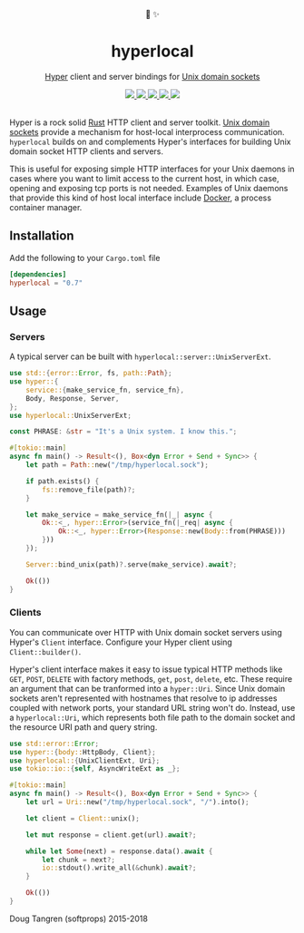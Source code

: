 <div align="center">
  🔌 ✨
</div>

<h1 align="center">
  hyperlocal
</h1>

<p align="center">
   <a href="https://github.com/hyperium/hyper">Hyper</a> client and server bindings for <a href="https://github.com/tokio-rs/tokio/tree/master/tokio-net/src/uds/">Unix domain sockets</a>
</p>

<div align="center">
  <a alt="GitHub Actions" href="https://github.com/softprops/hyperlocal/actions">
    <img src="https://github.com/softprops/hyperlocal/workflows/Main/badge.svg"/>
  </a>
  <a alt="crates.io" href="https://crates.io/crates/hyperlocal">
    <img src="https://img.shields.io/crates/v/hyperlocal.svg?logo=rust"/>
  </a>
  <a alt="docs.rs" href="http://docs.rs/hyperlocal">
    <img src="https://docs.rs/hyperlocal/badge.svg"/>
  </a>
  <a alt="latest docs" href="https://softprops.github.io/hyperlocal">
   <img src="https://img.shields.io/badge/docs-latest-green.svg"/>
  </a>
  <a alt="license" href="LICENSE">
    <img src="https://img.shields.io/badge/license-MIT-brightgreen.svg"/>
  </a>
</div>

<br />

Hyper is a rock solid [Rust](https://www.rust-lang.org/) HTTP client and server toolkit.
[Unix domain sockets](https://en.wikipedia.org/wiki/Unix_domain_socket) provide a mechanism
for host-local interprocess communication. `hyperlocal` builds on and complements Hyper's
interfaces for building Unix domain socket HTTP clients and servers.

This is useful for exposing simple HTTP interfaces for your Unix daemons in cases where you
want to limit access to the current host, in which case, opening and exposing tcp ports is
not needed. Examples of Unix daemons that provide this kind of host local interface include
[Docker](https://docs.docker.com/engine/misc/), a process container manager.


## Installation

Add the following to your `Cargo.toml` file

```toml
[dependencies]
hyperlocal = "0.7"
```

## Usage

### Servers

A typical server can be built with `hyperlocal::server::UnixServerExt`.

```rust
use std::{error::Error, fs, path::Path};
use hyper::{
    service::{make_service_fn, service_fn},
    Body, Response, Server,
};
use hyperlocal::UnixServerExt;

const PHRASE: &str = "It's a Unix system. I know this.";

#[tokio::main]
async fn main() -> Result<(), Box<dyn Error + Send + Sync>> {
    let path = Path::new("/tmp/hyperlocal.sock");

    if path.exists() {
        fs::remove_file(path)?;
    }

    let make_service = make_service_fn(|_| async {
        Ok::<_, hyper::Error>(service_fn(|_req| async {
            Ok::<_, hyper::Error>(Response::new(Body::from(PHRASE)))
        }))
    });

    Server::bind_unix(path)?.serve(make_service).await?;

    Ok(())
}

```

### Clients

You can communicate over HTTP with Unix domain socket servers using Hyper's `Client` interface.
Configure your Hyper client using `Client::builder()`.

Hyper's client interface makes it easy to issue typical HTTP methods like `GET`, `POST`, `DELETE` with factory
methods, `get`, `post`, `delete`, etc. These require an argument that can be tranformed into a `hyper::Uri`.
Since Unix domain sockets aren't represented with hostnames that resolve to ip addresses coupled with network ports,
your standard URL string won't do. Instead, use a `hyperlocal::Uri`, which represents both file path to the domain
socket and the resource URI path and query string.

```rust
use std::error::Error;
use hyper::{body::HttpBody, Client};
use hyperlocal::{UnixClientExt, Uri};
use tokio::io::{self, AsyncWriteExt as _};

#[tokio::main]
async fn main() -> Result<(), Box<dyn Error + Send + Sync>> {
    let url = Uri::new("/tmp/hyperlocal.sock", "/").into();

    let client = Client::unix();

    let mut response = client.get(url).await?;

    while let Some(next) = response.data().await {
        let chunk = next?;
        io::stdout().write_all(&chunk).await?;
    }

    Ok(())
}
```

Doug Tangren (softprops) 2015-2018
